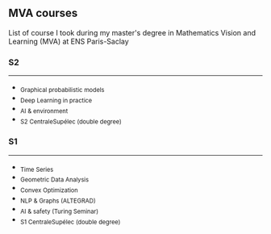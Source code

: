 ## MVA courses

List of course I took during my master's degree in Mathematics Vision and Learning (MVA) at ENS Paris-Saclay

### S2
---

- <sub>Graphical probabilistic models</sub>
- <sub>Deep Learning in practice</sub>
- <sub>AI & environment</sub>
- <sub>S2 CentraleSupélec (double degree)</sub>

### S1
---

- <sub>Time Series</sub>
- <sub>Geometric Data Analysis</sub>
- <sub>Convex Optimization</sub>
- <sub>NLP & Graphs (ALTEGRAD)</sub>
- <sub>AI & safety (Turing Seminar)</sub>
- <sub>S1 CentraleSupélec (double degree)</sub>



